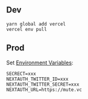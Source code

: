 ## Dev

```
yarn global add vercel
vercel env pull
```

## Prod

Set [Environment Variables](https://zeit.co/zoo/mute-vc/settings/environment-variables):

```
SECRECT=xxx
NEXTAUTH_TWITTER_ID=xxx
NEXTAUTH_TWITTER_SECRET=xxx
NEXTAUTH_URL=https://mute.vc
```
